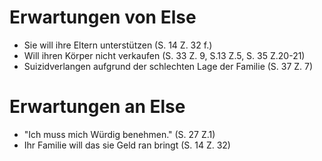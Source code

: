 # Erwartungen von Else
+ Sie will ihre Eltern unterstützen (S. 14 Z. 32 f.)
+ Will ihren Körper nicht verkaufen (S. 33 Z. 9, S.13 Z.5, S. 35 Z.20-21)
+ Suizidverlangen aufgrund der schlechten Lage der Familie (S. 37 Z. 7)
# Erwartungen an Else
+ "Ich muss mich Würdig benehmen." (S. 27 Z.1)
+ Ihr Familie will das sie Geld ran bringt (S. 14 Z. 32)
